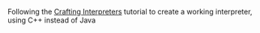 Following the [Crafting Interpreters](https://craftinginterpreters.com/contents.html) tutorial to create a working interpreter, using C++ instead of Java
